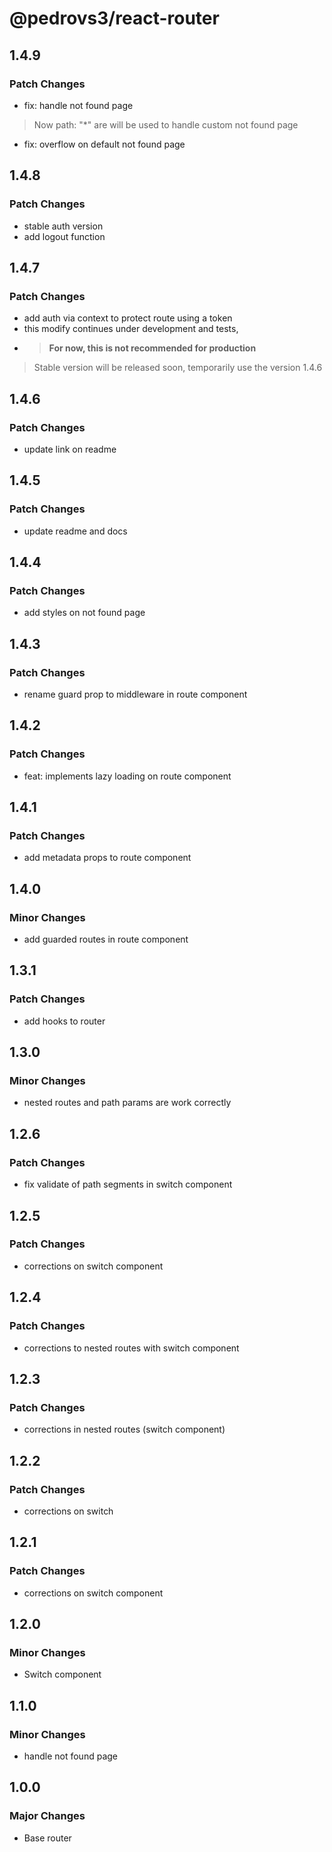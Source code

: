 # @pedrovs3/react-router

## 1.4.9

### Patch Changes

- fix: handle not found page

> Now path: "*" are will be used to handle custom not found page

- fix: overflow on default not found page

## 1.4.8

### Patch Changes

- stable auth version
- add logout function

## 1.4.7

### Patch Changes

- add auth via context to protect route using a token
- this modify continues under development and tests,
- > **For now, this is not recommended for production**

> Stable version will be released soon, temporarily use the version 1.4.6

## 1.4.6

### Patch Changes

- update link on readme

## 1.4.5

### Patch Changes

- update readme and docs

## 1.4.4

### Patch Changes

- add styles on not found page

## 1.4.3

### Patch Changes

- rename guard prop to middleware in route component

## 1.4.2

### Patch Changes

- feat: implements lazy loading on route component

## 1.4.1

### Patch Changes

- add metadata props to route component

## 1.4.0

### Minor Changes

- add guarded routes in route component

## 1.3.1

### Patch Changes

- add hooks to router

## 1.3.0

### Minor Changes

- nested routes and path params are work correctly

## 1.2.6

### Patch Changes

- fix validate of path segments in switch component

## 1.2.5

### Patch Changes

- corrections on switch component

## 1.2.4

### Patch Changes

- corrections to nested routes with switch component

## 1.2.3

### Patch Changes

- corrections in nested routes (switch component)

## 1.2.2

### Patch Changes

- corrections on switch

## 1.2.1

### Patch Changes

- corrections on switch component

## 1.2.0

### Minor Changes

- Switch component

## 1.1.0

### Minor Changes

- handle not found page

## 1.0.0

### Major Changes

- Base router
